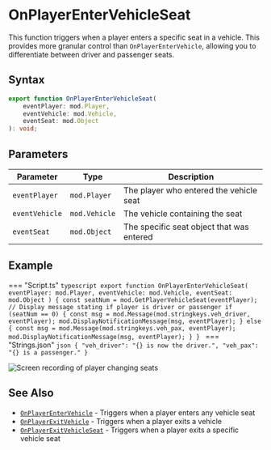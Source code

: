 # OnPlayerEnterVehicleSeat

This function triggers when a player enters a specific seat in a vehicle. This provides more granular control than `OnPlayerEnterVehicle`, allowing you to differentiate between driver and passenger seats.

## Syntax

```typescript
export function OnPlayerEnterVehicleSeat(
    eventPlayer: mod.Player,
    eventVehicle: mod.Vehicle,
    eventSeat: mod.Object
): void;
```

## Parameters

| Parameter      | Type          | Description                               |
| -------------- | ------------- | ----------------------------------------- |
| `eventPlayer`  | `mod.Player`  | The player who entered the vehicle seat   |
| `eventVehicle` | `mod.Vehicle` | The vehicle containing the seat           |
| `eventSeat`    | `mod.Object`  | The specific seat object that was entered |

## Example

=== "Script.ts"
    ```typescript
    export function OnPlayerEnterVehicleSeat(
        eventPlayer: mod.Player,
        eventVehicle: mod.Vehicle,
        eventSeat: mod.Object
    ) {
      const seatNum = mod.GetPlayerVehicleSeat(eventPlayer);
      // Display message stating if player is driver or passenger
      if (seatNum == 0) {
        const msg = mod.Message(mod.stringkeys.veh_driver, eventPlayer);
        mod.DisplayNotificationMessage(msg, eventPlayer);
      } else {
        const msg = mod.Message(mod.stringkeys.veh_pax, eventPlayer);
        mod.DisplayNotificationMessage(msg, eventPlayer);
      }
    }
    ```
=== "Strings.json"
    ```json
    {
      "veh_driver": "{} is now the driver.",
      "veh_pax": "{} is a passenger."
    }
    ```

![Screen recording of player changing seats](../../img/OnPlayerEnterVehicleSeat_example.gif)

## See Also

- [`OnPlayerEnterVehicle`](./OnPlayerEnterVehicle.md) - Triggers when a player enters any vehicle seat
- [`OnPlayerExitVehicle`](./OnPlayerExitVehicle.md) - Triggers when a player exits a vehicle
- [`OnPlayerExitVehicleSeat`](./OnPlayerExitVehicleSeat.md) - Triggers when a player exits a specific vehicle seat
